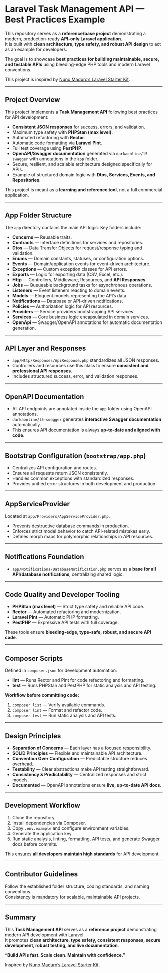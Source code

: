 # Laravel Task Management API — Best Practices Example

This repository serves as a **reference/base project** demonstrating a modern, production-ready **API-only Laravel application**.  
It is built with **clean architecture, type safety, and robust API design** to act as an example for developers.

The goal is to showcase **best practices for building maintainable, secure, and testable APIs** using bleeding-edge PHP tools and modern Laravel conventions.

This project is inspired by [Nuno Maduro’s Laravel Starter Kit](https://github.com/nunomaduro/laravel-starter-kit).

---

## Project Overview

This project implements a **Task Management API** following best practices for API development:

- **Consistent JSON responses** for success, errors, and validation.
- Maximum type safety with **PHPStan (max level)**.
- Automated refactoring with **Rector**.
- Automatic code formatting via **Laravel Pint**.
- Full test coverage using **PestPHP**.
- **OpenAPI/Swagger documentation** generated via `darkaonline/l5-swagger` with annotations in the `app` folder.
- Secure, resilient, and scalable architecture designed specifically for APIs.
- Example of structured domain logic with **Dtos, Services, Events, and Repositories**.

This project is meant as a **learning and reference tool**, not a full commercial application.

---

## App Folder Structure

The `app` directory contains the main API logic. Key folders include:

- **Concerns** — Reusable traits.
- **Contracts** — Interface definitions for services and repositories.
- **Dtos** — Data Transfer Objects for request/response typing and validation.
- **Enums** — Domain constants, statuses, or configuration options.
- **Events** — Domain/application events for event-driven architecture.
- **Exceptions** — Custom exception classes for API errors.
- **Exports** — Logic for exporting data (CSV, Excel, etc.).
- **Http** — Controllers, Middleware, Resources, and **API Responses**.
- **Jobs** — Queueable background tasks for asynchronous operations.
- **Listeners** — Event listeners reacting to domain events.
- **Models** — Eloquent models representing the API’s data.
- **Notifications** — Database or API-driven notifications.
- **Policies** — Authorization logic for API resources.
- **Providers** — Service providers bootstrapping API services.
- **Services** — Core business logic encapsulated in domain services.
- **OpenApi** — Swagger/OpenAPI annotations for automatic documentation generation.

---

## API Layer and Responses

- `app/Http/Responses/ApiResponse.php` standardizes all JSON responses.
- Controllers and resources use this class to ensure **consistent and professional API responses**.
- Includes structured success, error, and validation responses.

---

## OpenAPI Documentation

- All API endpoints are annotated inside the `app` folder using OpenAPI annotations.
- `darkaonline/l5-swagger` generates **interactive Swagger documentation** automatically.
- This ensures API documentation is always **up-to-date and aligned with code**.

---

## Bootstrap Configuration (`bootstrap/app.php`)

- Centralizes API configuration and routes.
- Ensures all requests return JSON consistently.
- Handles common exceptions with standardized responses.
- Provides unified error structures in both development and production.

---

## AppServiceProvider

Located at `app/Providers/AppServiceProvider.php`.

- Prevents destructive database commands in production.
- Enforces strict model behavior to catch API-related mistakes early.
- Defines morph maps for polymorphic relationships in API resources.

---

## Notifications Foundation

- `app/Notifications/DatabaseNotification.php` serves as a **base for all API/database notifications**, centralizing shared logic.

---

## Code Quality and Developer Tooling

- **PHPStan (max level)** — Strict type safety and reliable API code.
- **Rector** — Automated refactoring and modernization.
- **Laravel Pint** — Automatic PHP formatting.
- **PestPHP** — Expressive API tests with full coverage.

These tools ensure **bleeding-edge, type-safe, robust, and secure API code**.

---

## Composer Scripts

Defined in `composer.json` for development automation:

- **lint** — Runs Rector and Pint for code refactoring and formatting.
- **test** — Runs PHPStan and PestPHP for static analysis and API testing.

**Workflow before committing code:**

1. `composer list` — Verify available commands.
2. `composer lint` — Format and refactor code.
3. `composer test` — Run static analysis and API tests.

---

## Design Principles

- **Separation of Concerns** — Each layer has a focused responsibility.
- **SOLID Principles** — Flexible and maintainable API architecture.
- **Convention Over Configuration** — Predictable structure reduces overhead.
- **Testability** — Clear abstractions make API testing straightforward.
- **Consistency & Predictability** — Centralized responses and strict models.
- **Documented** — OpenAPI annotations ensure **live, up-to-date API docs**.

---

## Development Workflow

1. Clone the repository.
2. Install dependencies via Composer.
3. Copy `.env.example` and configure environment variables.
4. Generate the application key.
5. Run static analysis, linting, formatting, API tests, and generate Swagger docs before commits.

This ensures **all developers maintain high standards** for API development.

---

## Contributor Guidelines

Follow the established folder structure, coding standards, and naming conventions.  
Consistency is mandatory for scalable, maintainable API projects.

---

## Summary

This **Task Management API** serves as a **reference project** demonstrating modern API development with Laravel.  
It promotes **clean architecture, type safety, consistent responses, secure development, robust testing, and live documentation**.

**“Build APIs fast. Scale clean. Maintain with confidence.”**

Inspired by [Nuno Maduro’s Laravel Starter Kit](https://github.com/nunomaduro/laravel-starter-kit).
